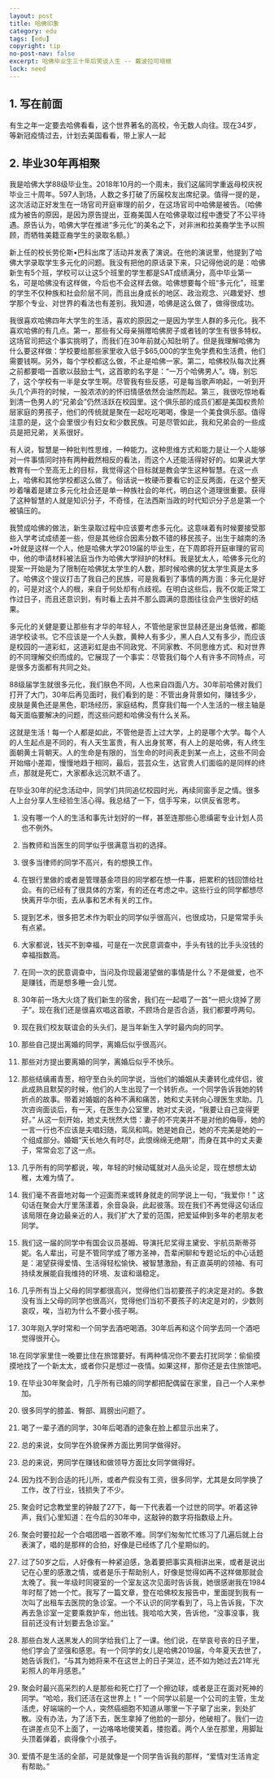 ```yaml
---
layout: post
title: 哈佛印象
category: edu
tags: [edu]
copyright: tip
no-post-nav: false
excerpt: 哈佛毕业生三十年后笑谈人生 -- 戴波拉可培根
lock: need
---
```


## 1. 写在前面

有生之年一定要去哈佛看看，这个世界著名的高校，令无数人向往。现在34岁，等新冠疫情过去，计划去美国看看，带上家人一起

## 2. 毕业30年再相聚

我是哈佛大学88级毕业生。2018年10月的一个周未，我们这届同学重返母校庆祝毕业三十周年。597人到场，人数之多打破了历届校友出席纪录。值得一提的是，这次活动正好发生在一场官司开庭审理的前夕，在这场官司中哈佛是被告。（哈佛成为被告的原因，是因为原告提出，亚裔美国人在哈佛录取过程中遭受了不公平待遇。原告认为，哈佛大学在推进“多元化”的美名之下，对非洲和拉美裔学生予以照顾，而牺牲美籍亚裔学生的录取名额。）

新上任的校长劳伦斯•巴科出席了活动并发表了演说。在他的演说里，他提到了哈佛大学录取学生多元化的问题。我没有把他的原话录下来，只记得他说的是：哈佛新生有5个班，学校可以让这5个班里的学生都是SAT成绩满分，高中毕业第一名，可是哈佛没有这样做，今后也不会这样去做。哈佛想要每个班“多元化”，班里的学生不仅种族和社会阶层不同，而且出身成长的地区、政治观念、兴趣爱好、想学那个专业、对世界的看法也有差别。我知道，哈佛是这么做了，做得很成功。

我很喜欢哈佛四年大学生的生活，喜欢的原因之一是因为学生人群的多元化。我不喜欢哈佛的有几点。第一，那些有父母亲捐赠哈佛房子或者钱的学生有很多特权。这场官司把这个事实挑明了，而我们在30年前就心知肚明了。但是我理解哈佛为什么要这样做：学校要给那些家里收入低于$65,000的学生免学费和生活费，他们需要钱啊。另外，每个学校都这么做，不止是哈佛一家。第二，哈佛校队每次比赛之前都要唱一首歌以鼓励士气，这首歌的名字是：“一万个哈佛男人”。嗨，别忘了，这个学校有一半是女学生啊。尽管我有些反感，可是每当歌声响起，一听到开头几个声符的时候，一股浓浓的的怀旧情感依然会油然而起。第三，我很吃惊地看到清一色男人的“兄弟会”仍然活跃在校园里。这个俱乐部的成员们都是美国权贵阶层家庭的男孩子，他们的传统就是聚在一起吃吃喝喝，像是一个美食俱乐部。值得注意的是，这个会里很少有妇女和少数民族。可是尽管如此，我和兄弟会的一些成员是把兄弟，关系很好。

有人说，智慧是一种批判性思维，一种能力。这种思维方式和能力是让一个人能够对一件事情同时持有两种截然相反的看法，而这个人还能活得好好的。如果说大学教育有一个至高无上的目标，我觉得这个目标就是教会学生这种智慧。在这一点上，哈佛和其他学校都这么做了。俗话说一枚硬币要看它的正反两面，在这个整天吵着嚷着是建立多元化社会还是单一种族社会的年代，明白这个道理很重要。获得了这种智慧的人就是知识分子，不奇怪，在法西斯当政的时代知识分子总是第一个被镇压的。

我赞成哈佛的做法，新生录取过程中应该要考虑多元化。这意味着有时候要接受那些入学考试成绩差一些，但是其他综合因素分数不错的移民孩子。出生于越南的汤•叶就是这样一个人，他是哈佛大学2019届的毕业生，在下周即将开庭审理的官司中，他的申请材料被法庭当作为哈佛大学辩护的材料。我是犹太人，哈佛多元化的提案一开始是为了限制在哈佛犹太学生的人数，那时候哈佛的犹太学生真是太多了。哈佛这个提议打击了我自己的民族，可是我看到了事情的两方面：多元化是好的，可是对这个人的根，来自于何处却有点歧视。在明白这些后，我不仅能正常工作过日子，而且还意识到，有时看上去并不那么圆满的意图往往会产生很好的结果。

多元化的关健是要让那些有才华的年轻人，不管他是家世显赫还是出身低微，都能进学校读书。它不应该是一个人头数，黄种人有多少，黑人白人又有多少，而应该是校园的一道彩虹，这道彩虹是由不同政党、不同家教、不同思维方式、和对世界的不同理解交织而成的。它展现了一个事实：尽管我们每个人有许多不同特点，可是很多方面都有共同之处。

88级届学生就很多元化，我们肤色不同，人也来自四面八方。30年前哈佛对我们打开了大门，30年后再见面时，我们看到的是：不管出身背景如何，赚钱多少，皮肤是黄色还是黑色，职场经历，家庭结构，贯穿我们每一个人生活的一根主轴是每天面临要解决的问题，而这些问题和哈佛没有什么关系。

这就是生活！每一个人都是如此，不管他是否上过大学，上的是哪个大学。每个人的人生起点是不同的，有人天生富贵，有人出身贫寒，有人上的是哈佛，有人终生面朝黄土背朝天。人的生命是有限的，当生命的时间表走到某一点上，这些不同会开始缩小差距，慢慢地趋于相同，最后，芸芸众生，达官贵人们面临的是同样的终点，那就是死亡，大家都永远沉默不语了。

在毕业30年的纪念活动中，同学们共同追忆校园时光，再续同窗手足之情。很多人上台分享人生经验生活心得。我总结了一下，信手写来，以供反省思考。

1. 没有哪一个人的生活和事先计划好的一样，甚至连那些心思缜密专业计划人员也不例外。

2. 当教师和当医生的同学似乎很满意当初的选择。

3. 很多当律师的同学不高兴，有的想换工作。

4. 在银行里做的或者是管理基金项目的同学都在想一件事，把累积的钱回馈给社会。有的已经有了很具体的方案，有的还在考虑之中。这些行业的同学都想尽快离开华尔街，去从事和艺术有关的工作。

5. 提到艺术，很多把艺术作为职业的同学似乎很高兴，也很成功，只是常常手头有点紧。

6. 大家都说，钱买不到幸福，可是在一次民意调查中，手头有钱的比手头没钱的幸福指数高。

7. 在同一次的民意调查中，当问及你现最渴望做的事情是什么？不是做爱，也不是赚钱，而是想多睡一会儿觉。

8. 30年前一场大火烧了我们新生的宿舍，我们在一起唱了一首“一把火烧掉了房子”。现在我们还是很喜欢唱这首歌，不顾场合是否合适，我们都要哼两句。

9. 现在我们校友联谊会的头头们，是当年新生入学时最内向的同学。

10. 那些自己提出离婚的同学，离婚后似乎很高兴。

11. 那些对方提出要离婚的同学，离婚后似乎不快乐。

12. 那些结缡甫青葱，相守至白头的同学说，当他们的婚姻从夫妻转化成伴侣，彼此成熟且默契的时候，他们的人生出现了一个转折点。一个同学告诉我她的转折点的故事。带着对婚姻的各种不满和痛苦，她和丈夫转向心理医生求助。几次咨询面谈后，有一天，在医生办公室里，她对丈夫说，“我要让自己变得更好。” 从这一刻开始，她丈夫恍然大悟：妻子的不完美并不是对他的侮辱，她的一言一行也不应该是夫唱妇随，鸾凤和鸣。她是她自己，她的不完美是她的一个组成部分。婚姻“天长地久有时尽，此恨绵绵无绝期”，而身在其中的丈夫妻子，常常会忘了这一点。

13. 几乎所有的同学都说，唉，年轻的时候动辄就对人品头论足，现在想想太幼稚，太难为情了。

14. 我们毫不吝啬地对每一个迎面而来或转身就走的同学说上一句，“我爱你！” 这句话在聚会大厅里荡漾着，余音袅袅，此起彼落。现在我们不再觉得这句话应该局限在身边最亲近的人，我们扩大了爱的范围，把爱延伸到多年的老朋友老同学。

15. 我们这一届的同学中有国会议员基姆、导演托尼奖得主黛安、宇航员斯蒂芬妮。名人辈出，可是不管同学成了哪方圣神，吾辈闲聊和专题论坛的中心话题是：渴望获得爱情、生活得轻松愉快、被智慧激励，有正直英明的领袖、有可持续发展能自我维持的环境、友谊和谐稳定。

16. 几乎所有当上父母的同学都很高兴，觉得他们当初要孩子的决定是对的。多数没有当上父母的同学也很高兴，觉得他们当初不要孩子的决定是对的，少数则哀叹，唉，当初为什么不要小孩子啊。

17. 30年刚入学时常和一个同学去酒吧喝酒。30年后再和这个同学去同一个酒吧觉得很开心。

18.在同学家里住一晚要比住在旅馆要好。有两种情况你不要去打扰同学：偷偷摸摸地找了一个新太太，或者你只是想过一夜情。如果这样，那你还是去住旅馆吧。

19. 在毕业30年聚会时，几乎所有已婚的同学都把配偶留在家里，自己一个人来参加。

20. 很多同学的膝盖、臀部、肩膀出问题了。

21. 喝了一辈子酒的同学，30年后喝酒的迹象在脸上都显示出来了。

22. 总的来说，女同学在外貌保养方面比男同学做得好。

23. 总的来说，男同学在赚钱和做领导方面比女同学做得好。

24. 因为找不到合适的托儿所，或者产假没有工资，很多同学，尤其是女同学换了工作，改了行业，钱损失了不少。

25. 聚会时记念教堂里的钟敲了27下，每一下代表着一个过世的同学。听着这钟声，我们心里知道：在今后的30年中，这敲钟的数字将指数级上升。

26. 聚会时要拉起一个合唱团唱一首歌不难。同学们匆匆忙忙练习了几遍后就上台表演了，唱的是那样的合拍，好像是已经练了几个星期似的。

27. 过了50岁之后，人好像有一种紧迫感，急着要把事实真相讲出来，或者是说出记在心里的感激之情，或者是乐于帮助别人，好像是觉得如再不这样做那就会太晚了。我一年级时同寝室的一个室友这次见面时告诉我，她很感谢我在1984年时帮了她一个忙。我写了一篇文章，登在哈佛校友报告中，里面提到我有一次叫了出租车去医院的急诊室。一个不认识的同学看到了，马上告诉我，下次再去急诊室一定要乘救护车，他出钱。我哈哈大笑，告诉他，“没事没事，我目前还没有计划要去急诊室。”

28. 那些白发人送黑发人的同学给我们上了一课。他们说，在举哀号丧的日子里，他们学会了坚强和感恩。有一个同学的女儿是哈佛2019届，今年夏天去世了，她告诉我们，“与其为她将来不在这世上的日子哭泣，还不如为她过去21年光彩照人的年月感恩。”

29. 聚会时最兴高采烈的人是那些和死亡打了一个擦边球，或者是正在面对死神的同学。“哈哈，我们还活在这世界上！” 一个同学以前是一个公司的主管，生龙活虎，好端端的一个人，突然癌细胞不知道从哪里一下子窜了出来，到处扩散。没有办法，为了活下去，医生拿掉了他脸的一部分，他破相了。我们一边在讲差点见不上面了，一边咯咯地傻笑着，搂抱着。两个人坐在那里，用脚趾头顶着弹着，疯得像个小孩子。

30. 爱情不是生活的全部，可是就像是一个同学告诉我的那样，“爱情对生活肯定有帮助。”
